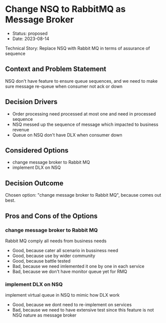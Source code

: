 # Change NSQ to RabbitMQ as Message Broker

* Status: proposed
* Date: 2023-08-14

Technical Story: Replace NSQ with Rabbit MQ in terms of assurance of sequence

## Context and Problem Statement

NSQ don't have feature to ensure queue sequences, and we need to make sure message re-queue when consumer not ack or down

## Decision Drivers

* Order processing need processed at most one and need in processed sequence
* NSQ messed up the sequence of message which impacted to business revenue
* Queue on NSQ don't have DLX when consumer down

## Considered Options

* change message broker to Rabbit MQ
* implement DLX on NSQ

## Decision Outcome

Chosen option: "change message broker to Rabbit MQ", because comes out best.

## Pros and Cons of the Options

### change message broker to Rabbit MQ

Rabbit MQ comply all needs from business needs

* Good, because cater all scenario in bussiness need
* Good, because use by wider community
* Good, because battle tested
* Bad, because we need imlemented it one by one in each service
* Bad, because we don't have monitor queue yet for RMQ

### implement DLX on NSQ

implement virtual queue in NSQ to mimic how DLX work

* Good, because we dont need to re-implement on services
* Bad, because we need to have extensive test since this feature is not NSQ nature as message broker
